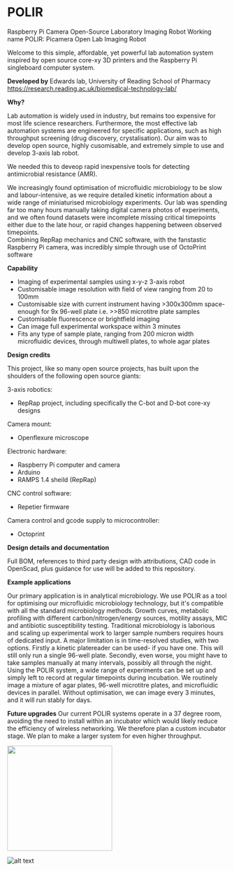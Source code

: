 # POLIR

Raspberry Pi Camera Open-Source Laboratory Imaging Robot
Working name POLIR: Picamera Open Lab Imaging Robot

Welcome to this simple, affordable, yet powerful lab automation system inspired by open source core-xy 3D printers and the Raspberry Pi singleboard computer system.


**Developed by** 
Edwards lab, University of Reading School of Pharmacy
https://research.reading.ac.uk/biomedical-technology-lab/ 

**Why?**

Lab automation is widely used in industry, but remains too expensive for most life science researchers. Furthermore, the most effective lab automation systems are engineered for specific applications, such as high throughput screening (drug discovery, crystalisation).
Our aim was to develop open source, highly cusomisable, and extremely simple to use and develop 3-axis lab robot.

We needed this to deveop rapid inexpensive tools for detecting antimicrobial resistance (AMR).

We increasingly found optimisation of microfluidic microbiology to be slow and labour-intensive, as we require detailed kinetic information about a wide range of miniaturised microbiology experiments. Our lab was spending far too many hours manually taking digital camera photos of experiments, and we often found datasets were incomplete missing critical timepoints either due to the late hour, or rapid changes happening between observed timepoints.  
Combining RepRap mechanics and CNC software, with the fanstastic Raspberry Pi camera, was incredibly simple through use of OctoPrint software

**Capability**

* Imaging of experimental samples using x-y-z 3-axis robot
* Customisable image resolution with field of view ranging from 20 to 100mm
* Customisable size with current instrument having >300x300mm space- enough for 9x 96-well plate i.e. >>850 microtitre plate samples
* Customisable fluorescence or brightfield imaging
* Can image full experimental workspace within 3 minutes
* Fits any type of sample plate, ranging from 200 micron width microfluidic devices, through multiwell plates, to whole agar plates

**Design credits**

This project, like so many open source projects, has built upon the shoulders of the following open source giants:

3-axis robotics: 
* RepRap project, including specifically the C-bot and D-bot core-xy designs

Camera mount:
* Openflexure microscope

Electronic hardware:
* Raspberry Pi computer and camera
* Arduino 
* RAMPS 1.4 sheild (RepRap)

CNC control software: 
* Repetier firmware

Camera control and gcode supply to microcontroller:
* Octoprint



**Design details and documentation**

Full BOM, references to third party design with attributions, CAD code in OpenScad, plus guidance for use will be added to this repository.

**Example applications**

Our primary application is in analytical microbiology. We use POLIR as a tool for optimising our microfluidic microbiology technology, but it's compatible with all the standard microbiology methods.
Growth curves, metabolic profiling with different carbon/nitrogen/energy sources, motility assays, MIC and antibiotic susceptibility testing.
Traditional microbiology is laborious and scaling up experimental work to larger sample numbers requires hours of dedicated input. A major limitation is in time-resolved studies, with two options. Firstly a kinetic platereader can be used- if you have one. This will still only run a single 96-well plate. Secondly, even worse, you might have to take samples manually at many intervals, possibly all through the night.
Using the POLIR system, a wide range of experiments can be set up and simply left to record at regular timepoints during incubation. We routinely image a mixture of agar plates, 96-well microtitre plates, and microfluidic devices in parallel. Without optimisation, we can image every 3 minutes, and it will run stably for days.


**Future upgrades**
Our current POLIR systems operate in a 37 degree room, avoiding the need to install within an incubator which would likely reduce the efficiency of wireless networking. We therefore plan a custom incubator stage.
We plan to make a larger system for even higher throughput.

<img src="/POLIR_still.JPG" width="240">

![alt text](/POLIR_still.JPG)


